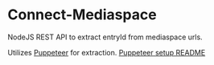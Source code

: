 # Connect-Mediaspace

NodeJS REST API to extract entryId from mediaspace urls.

Utilizes [Puppeteer](https://github.com/puppeteer/puppeteer) for extraction.
[Puppeteer setup README](https://github.com/puppeteer/puppeteer/blob/main/docs/troubleshooting.md#tips)